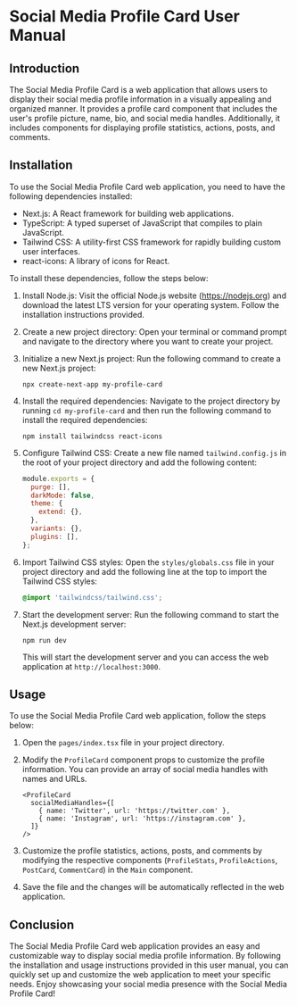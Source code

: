 # Social Media Profile Card User Manual

## Introduction

The Social Media Profile Card is a web application that allows users to display their social media profile information in a visually appealing and organized manner. It provides a profile card component that includes the user's profile picture, name, bio, and social media handles. Additionally, it includes components for displaying profile statistics, actions, posts, and comments.

## Installation

To use the Social Media Profile Card web application, you need to have the following dependencies installed:

- Next.js: A React framework for building web applications.
- TypeScript: A typed superset of JavaScript that compiles to plain JavaScript.
- Tailwind CSS: A utility-first CSS framework for rapidly building custom user interfaces.
- react-icons: A library of icons for React.

To install these dependencies, follow the steps below:

1. Install Node.js: Visit the official Node.js website (https://nodejs.org) and download the latest LTS version for your operating system. Follow the installation instructions provided.

2. Create a new project directory: Open your terminal or command prompt and navigate to the directory where you want to create your project.

3. Initialize a new Next.js project: Run the following command to create a new Next.js project:

   ```
   npx create-next-app my-profile-card
   ```

4. Install the required dependencies: Navigate to the project directory by running `cd my-profile-card` and then run the following command to install the required dependencies:

   ```
   npm install tailwindcss react-icons
   ```

5. Configure Tailwind CSS: Create a new file named `tailwind.config.js` in the root of your project directory and add the following content:

   ```javascript
   module.exports = {
     purge: [],
     darkMode: false,
     theme: {
       extend: {},
     },
     variants: {},
     plugins: [],
   };
   ```

6. Import Tailwind CSS styles: Open the `styles/globals.css` file in your project directory and add the following line at the top to import the Tailwind CSS styles:

   ```css
   @import 'tailwindcss/tailwind.css';
   ```

7. Start the development server: Run the following command to start the Next.js development server:

   ```
   npm run dev
   ```

   This will start the development server and you can access the web application at `http://localhost:3000`.

## Usage

To use the Social Media Profile Card web application, follow the steps below:

1. Open the `pages/index.tsx` file in your project directory.

2. Modify the `ProfileCard` component props to customize the profile information. You can provide an array of social media handles with names and URLs.

   ```tsx
   <ProfileCard
     socialMediaHandles={[
       { name: 'Twitter', url: 'https://twitter.com' },
       { name: 'Instagram', url: 'https://instagram.com' },
     ]}
   />
   ```

3. Customize the profile statistics, actions, posts, and comments by modifying the respective components (`ProfileStats`, `ProfileActions`, `PostCard`, `CommentCard`) in the `Main` component.

4. Save the file and the changes will be automatically reflected in the web application.

## Conclusion

The Social Media Profile Card web application provides an easy and customizable way to display social media profile information. By following the installation and usage instructions provided in this user manual, you can quickly set up and customize the web application to meet your specific needs. Enjoy showcasing your social media presence with the Social Media Profile Card!